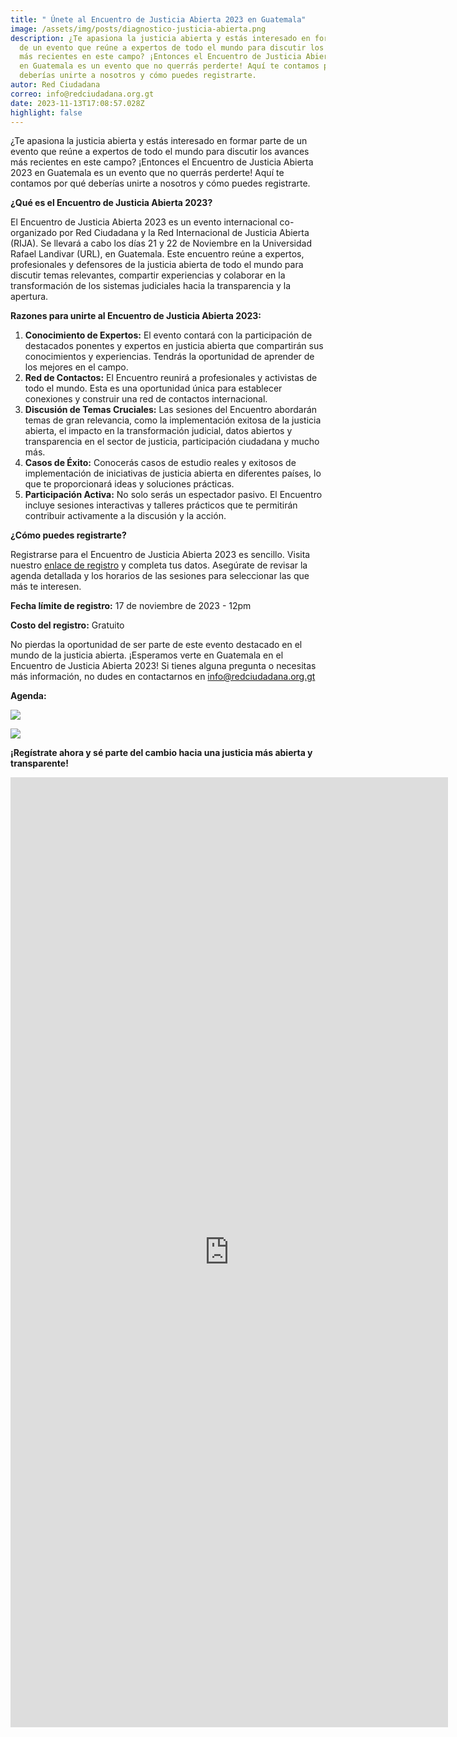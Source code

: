 ```yaml
---
title: " Únete al Encuentro de Justicia Abierta 2023 en Guatemala"
image: /assets/img/posts/diagnostico-justicia-abierta.png
description: ¿Te apasiona la justicia abierta y estás interesado en formar parte
  de un evento que reúne a expertos de todo el mundo para discutir los avances
  más recientes en este campo? ¡Entonces el Encuentro de Justicia Abierta 2023
  en Guatemala es un evento que no querrás perderte! Aquí te contamos por qué
  deberías unirte a nosotros y cómo puedes registrarte.
autor: Red Ciudadana
correo: info@redciudadana.org.gt
date: 2023-11-13T17:08:57.028Z
highlight: false
---
```

<!--StartFragment-->

¿Te apasiona la justicia abierta y estás interesado en formar parte de un evento que reúne a expertos de todo el mundo para discutir los avances más recientes en este campo? ¡Entonces el Encuentro de Justicia Abierta 2023 en Guatemala es un evento que no querrás perderte! Aquí te contamos por qué deberías unirte a nosotros y cómo puedes registrarte.

**¿Qué es el Encuentro de Justicia Abierta 2023?**

El Encuentro de Justicia Abierta 2023 es un evento internacional co-organizado por Red Ciudadana y la Red Internacional de Justicia Abierta (RIJA). Se llevará a cabo los días 21 y 22 de Noviembre en la Universidad Rafael Landivar (URL), en Guatemala. Este encuentro reúne a expertos, profesionales y defensores de la justicia abierta de todo el mundo para discutir temas relevantes, compartir experiencias y colaborar en la transformación de los sistemas judiciales hacia la transparencia y la apertura.

**Razones para unirte al Encuentro de Justicia Abierta 2023:**

1. **Conocimiento de Expertos:** El evento contará con la participación de destacados ponentes y expertos en justicia abierta que compartirán sus conocimientos y experiencias. Tendrás la oportunidad de aprender de los mejores en el campo.
2. **Red de Contactos:** El Encuentro reunirá a profesionales y activistas de todo el mundo. Esta es una oportunidad única para establecer conexiones y construir una red de contactos internacional.
3. **Discusión de Temas Cruciales:** Las sesiones del Encuentro abordarán temas de gran relevancia, como la implementación exitosa de la justicia abierta, el impacto en la transformación judicial, datos abiertos y transparencia en el sector de justicia, participación ciudadana y mucho más.
4. **Casos de Éxito:** Conocerás casos de estudio reales y exitosos de implementación de iniciativas de justicia abierta en diferentes países, lo que te proporcionará ideas y soluciones prácticas.
5. **Participación Activa:** No solo serás un espectador pasivo. El Encuentro incluye sesiones interactivas y talleres prácticos que te permitirán contribuir activamente a la discusión y la acción.

**¿Cómo puedes registrarte?**

Registrarse para el Encuentro de Justicia Abierta 2023 es sencillo. Visita nuestro [enlace de registro](https://forms.gle/Ss2GYtPvdm5rqGrbA) y completa tus datos. Asegúrate de revisar la agenda detallada y los horarios de las sesiones para seleccionar las que más te interesen. 

**Fecha límite de registro:** 17 de noviembre de 2023 - 12pm

**Costo del registro:** Gratuito

No pierdas la oportunidad de ser parte de este evento destacado en el mundo de la justicia abierta. ¡Esperamos verte en Guatemala en el Encuentro de Justicia Abierta 2023! Si tienes alguna pregunta o necesitas más información, no dudes en contactarnos en info@redciudadana.org.gt 

**Agenda:** 

![](/assets/img/posts/dia-1-encuentro-de-ja.jpg)

![](/assets/img/posts/dia-2-encuentro-de-ja.jpg)

**¡Regístrate ahora y sé parte del cambio hacia una justicia más abierta y transparente!**

<!--EndFragment-->

<iframe src="https://docs.google.com/forms/d/e/1FAIpQLSfr-D5mJuOjKFEVLGtnsMUWKgwDpfMPjbfVN7NZRHPnxGZ1Xg/viewform?embedded=true" width="700" height="1520" frameborder="0" marginheight="0" marginwidth="0">Cargando…</iframe>